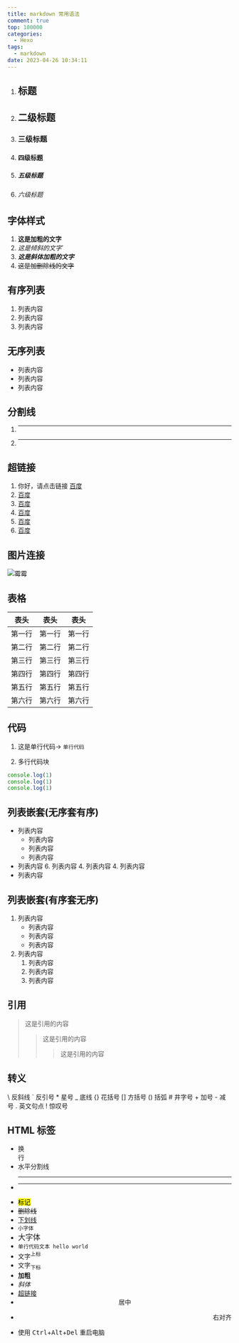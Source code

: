 ```yaml
---
title: markdown 常用语法
comment: true
top: 100000
categories:
  - Hexo
tags:
  - markdown
date: 2023-04-26 10:34:11
---
```


1. ## 标题
2. ## 二级标题
3. ### 三级标题
4. #### 四级标题
5. ##### 五级标题
6. ###### 六级标题

## 字体样式

1. **这是加粗的文字**
2. _这是倾斜的文字_`
3. **_这是斜体加粗的文字_**
4. ~~这是加删除线的文字~~

## 有序列表

1. 列表内容
2. 列表内容
3. 列表内容

## 无序列表

- 列表内容
- 列表内容
- 列表内容

## 分割线

1. ***
2. ---

## 超链接

1. 你好，请点击链接 [百度](http://baidu.com)
1.  [百度](http://baidu.com)
1.  [百度](http://baidu.com)
1.  [百度](http://baidu.com)
1.  [百度](http://baidu.com)
1.  [百度](http://baidu.com)

## 图片连接
![霉霉](https://gimg2.baidu.com/image_search/src=http%3A%2F%2Fc-ssl.duitang.com%2Fuploads%2Fitem%2F201502%2F09%2F20150209171221_uFkTa.jpeg&refer=http%3A%2F%2Fc-ssl.duitang.com&app=2002&size=f9999,10000&q=a80&n=0&g=0n&fmt=auto?sec=1685866238&t=442c26597b5dc85fbb2fff987f95d4b4)

## 表格
| 表头   | 表头  | 表头   |
| ------| ------| ------|
| 第一行 | 第一行 | 第一行 |
| 第二行 | 第二行 | 第二行 |
| 第三行 | 第三行 | 第三行 |
| 第四行 | 第四行 | 第四行 |
| 第五行 | 第五行 | 第五行 |
| 第六行 | 第六行 | 第六行 |

## 代码
1. 这是单行代码-> ` 单行代码 `

2. 多行代码块

```javaScript
console.log(1)
console.log(1)
console.log(1)
```
## 列表嵌套(无序套有序)
- 列表内容
    + 列表内容
    + 列表内容
    + 列表内容
- 列表内容
    6. 列表内容
    4. 列表内容
    4. 列表内容
- 列表内容

## 列表嵌套(有序套无序)
1. 列表内容
    - 列表内容
    - 列表内容
    - 列表内容
2. 列表内容
    1. 列表内容
    2. 列表内容
    3. 列表内容

## 引用
>这是引用的内容
>>这是引用的内容
>>>这是引用的内容

## 转义
\\   反斜线
\`   反引号
\*   星号
\_   底线
\{}  花括号
\[]  方括号
\()  括弧
\#   井字号
\+   加号
\-   减号
\.   英文句点
\!   惊叹号

## HTML 标签
* 换<br/>行
* 水平分割线<hr/>
* ---------
* <mark>标记</mark>
* <del>删除线</del>
* <u>下划线</u>
* <small>小字体</small>
* <big>大字体</big>
* <code>单行代码文本 hello world</code>
* 文字<sup>上标</sup>
* 文字<sub>下标</sub>
* <b>加粗</b>
* <i>斜体</i>
* <a href="http://www.baidu.com" target="_blank">超链接</a>
* <center>居中</center>
* <p align=right>右对齐</p>
* 使用 <kbd>Ctrl</kbd>+<kbd>Alt</kbd>+<kbd>Del</kbd> 重启电脑